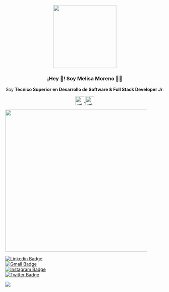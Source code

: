 <p align="center" width="300">
   <img align="center" width="200" src="https://user-images.githubusercontent.com/87624300/196533887-fb9ac2a1-8032-44c8-867a-7da82e7b753f.png" />
   <h3 align="center">¡Hey 👋! Soy Melisa Moreno 👩‍💻</h3>
</p>

<p align="center">Soy <strong>Técnico Superior en Desarrollo de Software & Full Stack Developer Jr</strong>.</p>
<p align="center">
  <a href="https://www.instagram.com/meli.morenoo" target="blank">
    <img align="center" src="https://cdn.jsdelivr.net/npm/simple-icons@3.0.1/icons/instagram.svg" alt="midu.dev" height="28px" width="28px" />
  </a>
  <a href="https://twitter.com/meli_morenooo" target="blank">
    <img align="center" src="https://cdn.jsdelivr.net/npm/simple-icons@3.0.1/icons/twitter.svg" alt="midudev" height="28px" width="28px" />
  </a>
</p>

<img width="450" src ="https://github-readme-stats.vercel.app/api/top-langs/?username=meli-morenooo&layout=compact&hide_border=true&theme=darcula&bg_color=00000000&langs_count=6">

[![Linkedin Badge](https://img.shields.io/badge/-melimorenooo-blue?style=flat-square&logo=Linkedin&logoColor=white&link=https://www.linkedin.com/in/melisa-moreno-0b4163212/)](https://www.linkedin.com/in/melisa-moreno-0b4163212/)              
[![Gmail Badge](https://img.shields.io/badge/-meli.moreno419@gmail.com-c14438?style=flat-square&logo=Gmail&logoColor=white&link=mailto:meli.moreno419z@gmail.com)](mailto:meli.moreno419@gmail.com)          
[![Instagram Badge](https://img.shields.io/badge/-@meli.morenoo-F44747?style=flat-square&labelColor=F44747&logo=instagram&logoColor=white&link=https://www.instagram.com/meli.morenoo/)](https://www.instagram.com/meli.morenoo/)          
[![Twitter Badge](https://img.shields.io/badge/-@meli_morenooo-1ca0f1?style=flat-square&labelColor=1ca0f1&logo=twitter&logoColor=white&link=https://twitter.com/meli_morenooo)](https://twitter.com/meli_morenooo) 

![](https://visitor-badge.glitch.me/badge?page_id=meli-morenooo.meli-morenooo)
